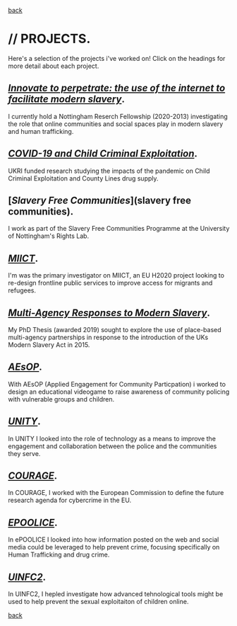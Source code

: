 
[back](./)

# // PROJECTS. 

Here's a selection of the projects i've worked on! Click on the headings for more detail about each project.

## [_Innovate to perpetrate: the use of the internet to facilitate modern slavery_](nrf).

I currently hold a Nottingham Reserch Fellowship (2020-2013) investigating the role that online communities and social spaces play in modern slavery and human trafficking. 

## [_COVID-19 and Child Criminal Exploitation_](covidCCE).

UKRI funded research studying the impacts of the pandemic on Child Criminal Exploitation and County Lines drug supply.

## [_Slavery Free Communities_](slavery free communities). 

I work as part of the Slavery Free Communities Programme at the University of Nottingham's Rights Lab.

## [_MIICT_](miict).

I'm was the primary investigator on MIICT, an EU H2020 project looking to re-design frontline public services to improve access for migrants and refugees.

## [_Multi-Agency Responses to Modern Slavery_](phd).

My PhD Thesis (awarded 2019) sought to explore the use of place-based multi-agency partnerships in response to the introduction of the UKs Modern Slavery Act in 2015.  

## [_AEsOP_](aesop).

With AEsOP (Applied Engagement for Community Particpation) i worked to design an educational videogame to raise awareness of community policing with vulnerable groups and children. 

## [_UNITY_](unity).

In UNITY I looked into the role of technology as a means to improve the engagement and collaboration between the police and the communities they serve. 

## [_COURAGE_](courage).

In COURAGE, I worked with the European Commission to define the future research agenda for cybercrime in the EU.  

## [_EPOOLICE_](epoolice).

In ePOOLICE I looked into how information posted on the web and social media could be leveraged to help prevent crime, focusing specifically on Human Trafficking and drug crime. 

## [_UINFC2_](uinfc2).

In UINFC2, I hepled investigate how advanced tehnological tools might be used to help prevent the sexual exploitaiton of children online. 

[back](./)
